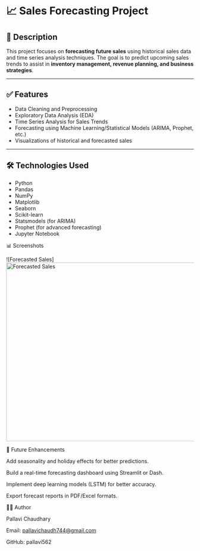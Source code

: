 # 📈 Sales Forecasting Project

## 📌 Description  
This project focuses on **forecasting future sales** using historical sales data and time series analysis techniques. The goal is to predict upcoming sales trends to assist in **inventory management, revenue planning, and business strategies**.

---

## ✅ Features  
- Data Cleaning and Preprocessing  
- Exploratory Data Analysis (EDA)  
- Time Series Analysis for Sales Trends  
- Forecasting using Machine Learning/Statistical Models (ARIMA, Prophet, etc.)  
- Visualizations of historical and forecasted sales  

---

## 🛠 Technologies Used  
- Python  
- Pandas  
- NumPy  
- Matplotlib  
- Seaborn  
- Scikit-learn  
- Statsmodels (for ARIMA)  
- Prophet (for advanced forecasting)  
- Jupyter Notebook  

📊 Screenshots

![Forecasted Sales] <img width="640" height="480" alt="Forecasted Sales" src="https://github.com/user-attachments/assets/c4fdc744-d328-4440-a23b-be28ef7a4fc5" />

🚀 Future Enhancements

Add seasonality and holiday effects for better predictions.

Build a real-time forecasting dashboard using Streamlit or Dash.

Implement deep learning models (LSTM) for better accuracy.

Export forecast reports in PDF/Excel formats.

👩‍💻 Author

Pallavi Chaudhary

Email: pallavichaudh744@gmail.com

GitHub: pallavi562

